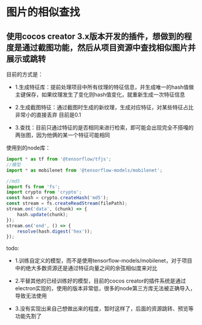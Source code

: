 # 图片的相似查找

使用cocos creator 3.x版本开发的插件，想做到的程度是通过截图功能，然后从项目资源中查找相似图片并展示或跳转
---

目前的方式是：

- 1.生成特征库：提前处理项目中所有纹理的特征信息，并生成唯一的hash值做主键保存，如果纹理发生了变化则hash值变化，就重新生成一次特征信息

- 2.生成截图特征：通过截图时生成的新纹理，生成对应特征，对某些特征占比非常小的直接丢弃 目前是0.1

- 3.查找：目前只通过特征的是否相同来进行检索，即可能会出现完全不搭嘎的两张图，因为他俩的某一个特征可能相同

使用到的node库：
``` typescript
import * as tf from '@tensorflow/tfjs';
//模型
import * as mobilenet from '@tensorflow-models/mobilenet';

//md5
import fs from 'fs';
import crypto from 'crypto';
const hash = crypto.createHash('md5');
const stream = fs.createReadStream(filePath);
stream.on('data', (chunk) => {
    hash.update(chunk);
});
stream.on('end', () => {
    resolve(hash.digest('hex'));
});
```

todo:

- 1.训练自定义的模型，而不是使用tensorflow-models/mobilenet，对于项目中的绝大多数资源还是通过特征向量之间的余弦相似度来对比

- 2.平替其他的已经训练好的模型，目前的cocos creator的插件系统是通过electron实现的，使用的版本非常低，很多的node第三方库无法被正确导入，导致无法使用

- 3.没有实现出来自己想做出来的程度，暂时这样了，后面的资源跳转、预览等功能先割了

